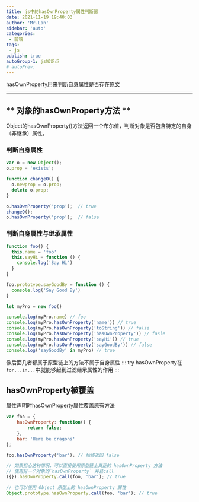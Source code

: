 ```yaml
---
title: js中的hasOwnProperty属性判断器
date: 2021-11-19 19:40:03
author: 'Mr.Lan'
sidebar: 'auto'
categories: 
 - 前端
tags: 
 - js
publish: true
autoGroup-1: js知识点
# autoPrev:
---
```

hasOwnProperty用来判断自身属性是否存在[原文](https://www.cnblogs.com/weiqinl/p/8683207.html)
<!-- more -->
***

## ** 对象的hasOwnProperty方法 **

Object的hasOwnProperty()方法返回一个布尔值，判断对象是否包含特定的自身（非继承）属性。

### 判断自身属性
``` js
var o = new Object();
o.prop = 'exists';

function changeO() {
  o.newprop = o.prop;
  delete o.prop;
}

o.hasOwnProperty('prop');  // true
changeO();
o.hasOwnProperty('prop');  // false
```

### 判断自身属性与继承属性
``` js
function foo() {
  this.name = 'foo'
  this.sayHi = function () {
    console.log('Say Hi')
  }
}

foo.prototype.sayGoodBy = function () {
  console.log('Say Good By')
}

let myPro = new foo()

console.log(myPro.name) // foo
console.log(myPro.hasOwnProperty('name')) // true
console.log(myPro.hasOwnProperty('toString')) // false
console.log(myPro.hasOwnProperty('hasOwnProperty')) // fasle
console.log(myPro.hasOwnProperty('sayHi')) // true
console.log(myPro.hasOwnProperty('sayGoodBy')) // false
console.log('sayGoodBy' in myPro) // true
```
像后面几者都属于原型链上的方法不属于自身属性
::: try
hasOwnProperty在`for...in...`中就能够起到过滤继承属性的作用
:::
## hasOwnProperty被覆盖
属性声明时hasOwnProperty属性覆盖原有方法
``` js
var foo = {
    hasOwnProperty: function() {
        return false;
    },
    bar: 'Here be dragons'
};

foo.hasOwnProperty('bar'); // 始终返回 false

// 如果担心这种情况，可以直接使用原型链上真正的 hasOwnProperty 方法
// 使用另一个对象的`hasOwnProperty` 并且call
({}).hasOwnProperty.call(foo, 'bar'); // true

// 也可以使用 Object 原型上的 hasOwnProperty 属性
Object.prototype.hasOwnProperty.call(foo, 'bar'); // true
```